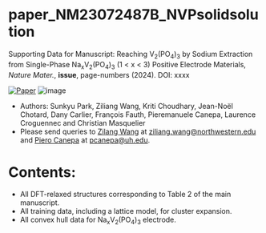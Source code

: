 # paper_NM23072487B_NVPsolidsolution
Supporting Data for Manuscript: Reaching V<sub>2</sub>(PO<sub>4</sub>)<sub>3</sub> by Sodium Extraction from Single-Phase Na<sub>x</sub>V<sub>2</sub>(PO<sub>4</sub>)<sub>3</sub> (1 &#x3c; x &#x3c; 3) Positive Electrode Materials, *Nature Mater.*, **issue**, page-numbers  (2024). DOI: xxxx   

[![Paper](https://img.shields.io/badge/Nature%20Mater.-xxxx.xxx.xx-green)]() 
![image](https://zenodo.org/badge/845747850.svg)

- Authors: Sunkyu Park, Ziliang Wang, Kriti Choudhary, Jean-No&#xeb;l Chotard, Dany Carlier, Fran&#xe7;ois Fauth, Pieremanuele Canepa, Laurence Croguennec and Christian Masquelier
- Please send queries to [Zilang Wang](https://sites.google.com/site/wolvertonresearchgroup/members/ziliang-wang) at <ziliang.wang@northwestern.edu> and [Piero Canepa](https://caneparesearch.org/team/Piero-Canepa/) at <pcanepa@uh.edu>.

# Contents:
- All DFT-relaxed structures corresponding to Table 2 of the main manuscript.
- All training data, including a lattice model, for cluster expansion.
- All convex hull data for Na<sub>x</sub>V<sub>2</sub>(PO<sub>4</sub>)<sub>3</sub> electrode.
